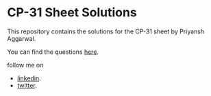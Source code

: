 # CP-31 Sheet Solutions

This repository contains the solutions for the CP-31 sheet by Priyansh Aggarwal.

You can find the questions [here](https://www.tle-eliminators.com/cp-sheet).

follow me on 
- [linkedin](https://www.linkedin.com/in/mrinal-deb/).
- [twitter](https://twitter.com/Mrinal_Deb_).